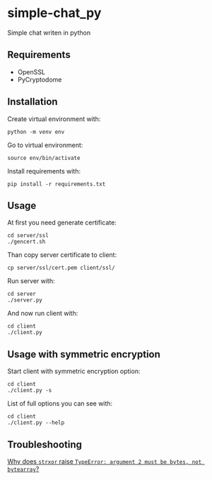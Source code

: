 simple-chat_py
==============
Simple chat writen in python

Requirements
------------
* OpenSSL
* PyCryptodome


Installation
------------

Create virtual environment with:
```console
python -m venv env
```

Go to virtual environment:
```console
source env/bin/activate
```

Install requirements with:
```console
pip install -r requirements.txt
```

Usage
-----
At first you need generate certificate:
```console
cd server/ssl
./gencert.sh
```

Than copy server certificate to client:
```console
cp server/ssl/cert.pem client/ssl/
```

Run server with:
```console
cd server
./server.py
```

And now run client with:
```console
cd client
./client.py
```

Usage with symmetric encryption
-------------------------------

Start client with symmetric encryption option:
```console
cd client
./client.py -s
```

List of full options you can see with:
```console
cd client
./client.py --help
```

Troubleshooting
---------------

[Why does `strxor` raise `TypeError: argument 2 must be bytes, not bytearray`?](https://www.pycryptodome.org/en/latest/src/faq.html#why-does-strxor-raise-typeerror-argument-2-must-be-bytes-not-bytearray)
